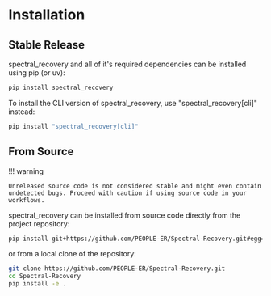 # Installation

## Stable Release

spectral_recovery and all of it's required dependencies can be installed using pip (or uv):

```bash
pip install spectral_recovery
```

To install the CLI version of spectral_recovery, use "spectral_recovery[cli]" instead:

```bash
pip install "spectral_recovery[cli]"
```

## From Source

!!! warning

    Unreleased source code is not considered stable and might even contain undetected bugs. Proceed with caution if using source code in your workflows.

spectral_recovery can be installed from source code directly from the project repository:

```bash
pip install git+https://github.com/PEOPLE-ER/Spectral-Recovery.git#egg=spectral_recovery
```

or from a local clone of the repository:

```bash
git clone https://github.com/PEOPLE-ER/Spectral-Recovery.git
cd Spectral-Recovery
pip install -e .
```